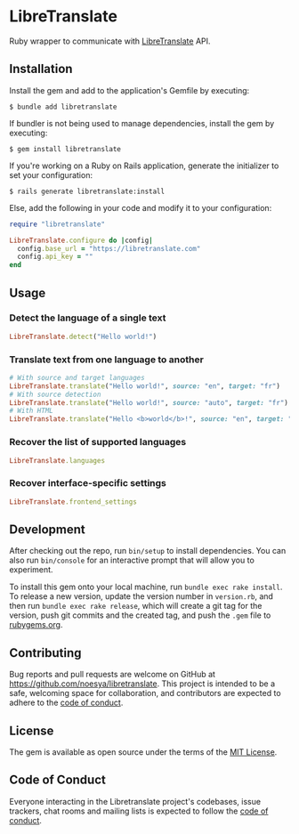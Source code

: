 # LibreTranslate

Ruby wrapper to communicate with [LibreTranslate](https://libretranslate.com) API.

## Installation

Install the gem and add to the application's Gemfile by executing:

    $ bundle add libretranslate

If bundler is not being used to manage dependencies, install the gem by executing:

    $ gem install libretranslate

If you're working on a Ruby on Rails application, generate the initializer to set your configuration:

    $ rails generate libretranslate:install

Else, add the following in your code and modify it to your configuration:

```rb
require "libretranslate"

LibreTranslate.configure do |config|
  config.base_url = "https://libretranslate.com"
  config.api_key = ""
end
```

## Usage

### Detect the language of a single text

```rb
LibreTranslate.detect("Hello world!")
```

### Translate text from one language to another

```rb
# With source and target languages
LibreTranslate.translate("Hello world!", source: "en", target: "fr")
# With source detection
LibreTranslate.translate("Hello world!", source: "auto", target: "fr")
# With HTML
LibreTranslate.translate("Hello <b>world</b>!", source: "en", target: "fr", format: "html")
```

### Recover the list of supported languages

```rb
LibreTranslate.languages
```

### Recover interface-specific settings

```rb
LibreTranslate.frontend_settings
```

## Development

After checking out the repo, run `bin/setup` to install dependencies. You can also run `bin/console` for an interactive prompt that will allow you to experiment.

To install this gem onto your local machine, run `bundle exec rake install`. To release a new version, update the version number in `version.rb`, and then run `bundle exec rake release`, which will create a git tag for the version, push git commits and the created tag, and push the `.gem` file to [rubygems.org](https://rubygems.org).

## Contributing

Bug reports and pull requests are welcome on GitHub at https://github.com/noesya/libretranslate. This project is intended to be a safe, welcoming space for collaboration, and contributors are expected to adhere to the [code of conduct](https://github.com/noesya/libretranslate/blob/main/CODE_OF_CONDUCT.md).

## License

The gem is available as open source under the terms of the [MIT License](https://opensource.org/licenses/MIT).

## Code of Conduct

Everyone interacting in the Libretranslate project's codebases, issue trackers, chat rooms and mailing lists is expected to follow the [code of conduct](https://github.com/noesya/libretranslate/blob/main/CODE_OF_CONDUCT.md).
